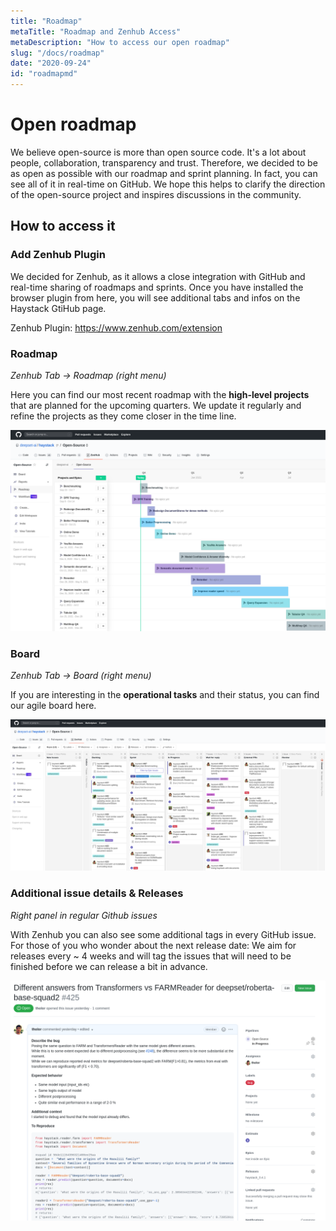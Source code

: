 ```yaml
---
title: "Roadmap"
metaTitle: "Roadmap and Zenhub Access"
metaDescription: "How to access our open roadmap"
slug: "/docs/roadmap"
date: "2020-09-24"
id: "roadmapmd"
---
```


# Open roadmap

We believe open-source is more than open source code. It's a lot about people, collaboration, transparency and trust. 
Therefore, we decided to be as open as possible with our roadmap and sprint planning. 
In fact, you can see all of it in real-time on GitHub. 
We hope this helps to clarify the direction of the open-source project and inspires discussions in the community. 

## How to access it

### Add Zenhub Plugin
We decided for Zenhub, as it allows a close integration with GitHub and real-time sharing of roadmaps and sprints.
Once you have installed the browser plugin from here, you will see additional tabs and infos on the Haystack GtiHub page.

Zenhub Plugin: https://www.zenhub.com/extension 

### Roadmap
_Zenhub Tab -> Roadmap (right menu)_

Here you can find our most recent roadmap with the **high-level projects** that are planned for the upcoming quarters.
We update it regularly and refine the projects as they come closer in the time line. 
 
![image](../../img/zenhub_roadmap.png)

### Board
_Zenhub Tab -> Board (right menu)_

If you are interesting in the **operational tasks** and their status, you can find our agile board here. 

![image](../../img/zenhub_board.png)
### Additional issue details & Releases
_Right panel in regular Github issues_

With Zenhub you can also see some additional tags in every GitHub issue. 
For those of you who wonder about the next release date: We aim for releases every ~ 4 weeks and will tag the issues that will need to be finished before we can release a bit in advance. 

![image](../../img/zenhub_issue.png)